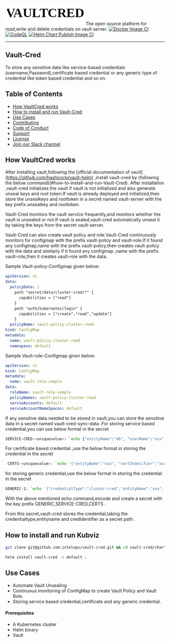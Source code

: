 ![VAULT-CRED](.readme_assets/Vault-Cred.png)
The open source platform for read,write and delete credentials on vault server.
[![Docker Image CI](https://github.com/intelops/vault-cred/actions/workflows/docker-image.yaml/badge.svg)](https://github.com/intelops/vault-cred/actions/workflows/docker-image.yaml)
[![CodeQL](https://github.com/intelops/vault-cred/actions/workflows/github-code-scanning/codeql/badge.svg)](https://github.com/intelops/vault-cred/actions/workflows/github-code-scanning/codeql)
[![Helm Chart Publish Image CI](https://github.com/intelops/vault-cred/actions/workflows/helm_release.yml/badge.svg)](https://github.com/intelops/vault-cred/actions/workflows/helm_release.yml)

<hr>

## Vault-Cred

To store any sensitive data like service-based credentials (username,Password),certificate based credential or any generic type of credential like token based credential and so on.

## Table of Contents
- [How VaultCred works](#how-VaultCred-works)
- [How to install and run Vault-Cred](#how-to-install-and-run-Vault-Cred)
- [Use Cases](#use-cases)
- [Contributing](#contributing)
- [Code of Conduct](#code-of-conduct)
- [Support](#support)
- [License](#license)
- [Join our Slack channel](#join-our-slack-channel)

## How VaultCred works

After installing vault,following the [official documentation of vault] (https://github.com/hashicorp/vault-helm) ,install vault-cred by (following the below command)(#how-to-install-and-run-Vault-Cred).
After installation ,vault-cred initializes the vault if vault is not initialized and also generate unseal keys and root token.If vault is already deployed and initialized,then store the unsealkeys and roottoken in a secret named vault-server with the key prefix unsealkey and roottoken.

Vault-Cred monitors the vault service frequently,and monitors whether the vault is unsealed or not.If vault is sealed,vault-cred automatically unseal it by taking the keys from the secret vault-server.


Vault-Cred can also create vault policy and role.Vault-Cred continuously monitors for configmap with the prefix vault-policy and vault-role.If it found any configmap,name with the prefix vault-policy,then creates vault-policy with the data and  similarly if it found any configmap ,name with the prefix vault-role,then it creates vault-role with the data.

Sample Vault-policy-Configmap given below:

```yaml
apiVersion: v1
data:
  policyData: |
    path "secret/data/cluster-cred/*" {
      capabilities = ["read"]
    }
    path "auth/kubernetes/login" {
      capabilities = ["create","read","update"]
    }
  policyName: vault-policy-cluster-read
kind: ConfigMap
metadata:
  name: vault-policy-cluster-read
  namespace: default
```

Sample Vault-role-Configmap given below:

```yaml
apiVersion: v1
kind: ConfigMap
metadata:
  name: vault-role-sample
data:
  roleName: vault-role-sample
  policyNames: vault-policy-cluster-read
  servieAccounts: default
  servieAccountNameSpaces: default
```

If any sensitive data needed to be stored in vault,you can store the sensitive data in a secret named vault-cred-sync-data .For storing service based credential,you can use below format in the secret

```bash
SERVICE-CRED-<uniquevalue>: `echo {"entityName":"db", "userName":"xxx","password":"xxx"} | base64 -w 0`
```

For certificate based credential ,use the below format in storing the credential in the secret
```bash
 CERTS-<uniquevalue>: `echo '{"entityName":"xxx", "certIndetifier":"xxx","caCert":"xxx", "cert": "xxx", "key":"xxx"}' | base64 -w 0`
```

for storing generic credential,use the below format in storing the credential in the secret
```bash
GENERIC-1: `echo '{"credentialType":"cluster-cred","entityName":"xxx", "credIndetifier":"xxx", "credential":{"token":"xxx","id":"1"}}' | base64 -w 0`
```
With the above mentioned echo command,encode and create a secret with the key prefix GENERIC,SERVICE-CRED,CERTS .

From this secret,vault-cred stores the credential,taking the credentialtype,entityname and credIdentifier as a secret path .

## How to install and run Kubviz

```bash
git clone git@github.com:intelops/vault-cred.git && cd vault-cred/charts/vault-cred
```

```bash
helm install vault-cred -n default .
```
## Use Cases

* Automate Vault Unsealing
* Continuous monitoring of ConfigMap to create Vault Policy and Vault Role.
* Storing service based credential,certificate and any generic credential.

#### Prerequisites
* A Kubernetes cluster 
* Helm binary
* Vault







